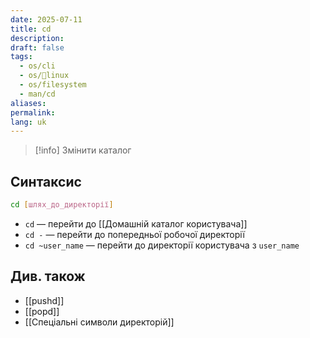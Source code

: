 ```yaml
---
date: 2025-07-11
title: cd
description: 
draft: false
tags:
  - os/cli
  - os/🐧linux
  - os/filesystem
  - man/cd
aliases: 
permalink: 
lang: uk
---
```


> [!info] Змінити каталог

## Синтаксис

```bash
cd [шлях_до_директорії]
```

- `cd` — перейти до [[Домашній каталог користувача]]
- `cd -` — перейти до попередньої робочої директорії
- `cd ~user_name` — перейти до директорії користувача з `user_name`

## Див. також

- [[pushd]]
- [[popd]]
- [[Спеціальні символи директорій]]